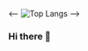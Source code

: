 <-- ![Top Langs](https://github-readme-stats-cyan-ten-86.vercel.app//api/top-langs/?username=ohzw&langs_count=8&exclude_repo=ohzw-qmk_firmware) -->

### Hi there 👋
<!-- ![](https://github-readme-stats.vercel.app/api?username=ohzw&count_private=true&show_icons=true&bg_color=10,085078,85D8CE&title_color=85D8CE&text_color=85D8CE&icon_color=85D8CE) -->

<!--
**ohzw/ohzw** is a ✨ _special_ ✨ repository because its `README.md` (this file) appears on your GitHub profile.

Here are some ideas to get you started:

- 🔭 I’m currently working on ...
- 🌱 I’m currently learning ...
- 👯 I’m looking to collaborate on ...
- 🤔 I’m looking for help with ...
- 💬 Ask me about ...
- 📫 How to reach me: ...
- 😄 Pronouns: ...
- ⚡ Fun fact: ...
-->

